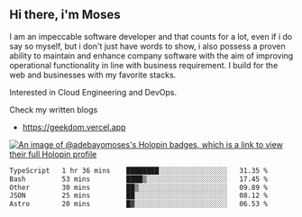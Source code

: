 ## Hi there, i'm Moses

I am an impeccable software developer and that counts for a lot, even if i do say so myself, but i don't just have words to show, i also possess a proven ability to maintain and enhance company software with the aim of improving operational functionality in line with business requirement. I build for the web and businesses with my favorite stacks.

Interested in Cloud Engineering and DevOps.

Check my written blogs
- https://geekdom.vercel.app

[![An image of @adebayomoses's Holopin badges, which is a link to view their full Holopin profile](https://holopin.me/adebayomoses)](https://holopin.io/@adebayomoses)

<!--START_SECTION:waka-->

```txt
TypeScript   1 hr 36 mins    ████████░░░░░░░░░░░░░░░░░   31.35 %
Bash         53 mins         ████▒░░░░░░░░░░░░░░░░░░░░   17.45 %
Other        30 mins         ██▒░░░░░░░░░░░░░░░░░░░░░░   09.89 %
JSON         25 mins         ██░░░░░░░░░░░░░░░░░░░░░░░   08.12 %
Astro        20 mins         █▓░░░░░░░░░░░░░░░░░░░░░░░   06.53 %
```

<!--END_SECTION:waka-->
